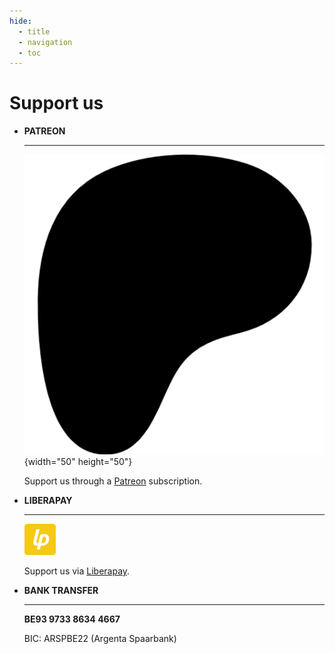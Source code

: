 ```yaml
---
hide:
  - title
  - navigation
  - toc
---
```


# Support us

<div class="grid cards" markdown>

-   __PATREON__

    ---

    ![Patreon](../assets/images/patreon.png){width="50" height="50"}

    Support us through a [Patreon](https://www.patreon.com/join/vecchiemusiche/checkout) subscription.


- __LIBERAPAY__

    ---

    ![Liberapay](../assets/images/liberapay.png)

    Support us via [Liberapay](https://liberapay.com/le_vecchie_musiche/donate).


- __BANK TRANSFER__

    ---
    
    **BE93 9733 8634 4667**  

    BIC: ARSPBE22
    (Argenta Spaarbank) 

